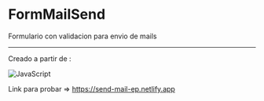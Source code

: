 # FormMailSend
Formulario con validacion para envio de mails 
<hr>

Creado a partir de :

![JavaScript](https://img.shields.io/badge/-JavaScript-F7DF1E?style=for-the-badge&logo=javascript&logoColor=333)

Link para probar => https://send-mail-ep.netlify.app
